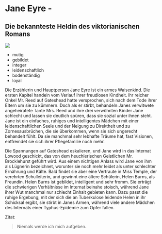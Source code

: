 # Jane Eyre -
## Die bekannteste Heldin des viktorianischen Romans

<img src="https://p5.focus.de/img/fotos/origs1294558/358356250-w630-h471-o-q75-p5/Film-Jane-Eyre-Mia-Wasikowska-ist-in-ihrer-heimlichen-Liebe-zu-Rochester-Michael-Fassbender-zerrissen.jpg"/>

* mutig
* gebildet
* integer
* leidenschaftlich
* bodenständig
* loyal


Die Erzählerin und Hauptperson Jane Eyre ist ein armes Waisenkind. Die ersten Kapitel handeln 
vom Verlauf ihrer freudlosen Kindheit. Ihr reicher Onkel Mr. Reed auf Gateshead hatte versprochen, 
sich nach dem Tode ihrer Eltern um sie zu kümmern. Doch als er stirbt, behandeln Janes verwitwete angeheiratete Tante
Mrs. Reed und ihre drei verwöhnten Kinder Jane schlecht und lassen sie deutlich spüren, dass sie sozial unter ihnen steht.
Jane ist ein einfaches, ruhiges und intelligentes Mädchen mit einer leidenschaftlichen Seele und der Neigung zu Direktheit
und zu Zornesausbrüchen, die sie überkommen, wenn sie sich ungerecht behandelt fühlt. Da sie manchmal sehr lebhafte Träume
hat, fast Visionen, entfremdet sie sich ihrer Pflegefamilie noch mehr.


Die Spannungen auf Gateshead eskalieren, und Jane wird in das Internat Lowood geschickt, das von dem heuchlerischen Geistlichen 
Mr. Brocklehurst geführt wird. Aus einem nichtigen Anlass wird Jane von ihm als Lügnerin bezeichnet, worunter sie noch mehr leidet 
als unter schlechter Ernährung und Kälte. Bald findet sie aber eine Vertraute in Miss Temple, der verehrten Schulleiterin, und gewinnt 
eine ältere Schülerin, Helen Burns, als Freundin.
Helen Burns ist gebildet, intelligent und sehr fromm. Sie erträgt die schwierigen Verhältnisse im Internat beinahe stoisch, 
während Jane ihrer Wut manchmal nur schlecht Einhalt gebieten kann. Dazu passt die ruhige Ergebung, mit der sich die an Tuberkulose
leidende Helen in ihr Schicksal ergibt, sie stirbt in Janes Armen, während viele andere Mädchen des Internats einer Typhus-Epidemie 
zum Opfer fallen.

Zitat:

> Niemals werde ich mich aufgeben.
